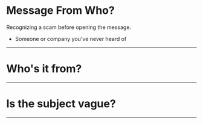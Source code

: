 

# Message From Who?
Recognizing a scam before opening the message.
- Someone or company you've never heard of
---
# Who's it from?

---
# Is the subject vague?

---
<!--stackedit_data:
eyJoaXN0b3J5IjpbMTAxMDMwODI2MCwtNTY5MTY3OTMwXX0=
-->